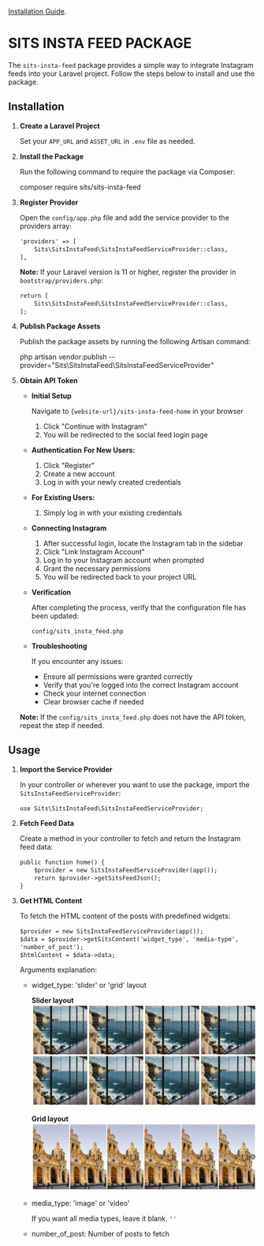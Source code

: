 [Installation Guide](https://htmlpreview.github.io/?https://github.com/SoftechureGit/SitsInstaFeed/blob/main/docs/index.html).

# SITS INSTA FEED PACKAGE

The `sits-insta-feed` package provides a simple way to integrate Instagram feeds into your Laravel project. Follow the steps below to install and use the package.

## Installation

1.  **Create a Laravel Project**

    Set your `APP_URL` and `ASSET_URL` in `.env` file as needed.

2.  **Install the Package**

    Run the following command to require the package via Composer:

    composer require sits/sits-insta-feed

3.  **Register Provider**

    Open the `config/app.php` file and add the service provider to the providers array:

        'providers' => [
            Sits\SitsInstaFeed\SitsInstaFeedServiceProvider::class,
        ],

    **Note:** If your Laravel version is 11 or higher, register the provider in `bootstrap/providers.php`:

        return [
            Sits\SitsInstaFeed\SitsInstaFeedServiceProvider::class,
        ];

4.  **Publish Package Assets**

    Publish the package assets by running the following Artisan command:

    php artisan vendor:publish --provider="Sits\\SitsInstaFeed\\SitsInstaFeedServiceProvider"

5.  **Obtain API Token**

    - **Initial Setup**

      Navigate to `{website-url}/sits-insta-feed-home` in your browser

      1.  Click "Continue with Instagram"
      2.  You will be redirected to the social feed login page

    - **Authentication** **For New Users:**
      1.  Click "Register"
      2.  Create a new account
      3.  Log in with your newly created credentials
    - **For Existing Users:**
      1.  Simply log in with your existing credentials
    - **Connecting Instagram**
      1.  After successful login, locate the Instagram tab in the sidebar
      2.  Click "Link Instagram Account"
      3.  Log in to your Instagram account when prompted
      4.  Grant the necessary permissions
      5.  You will be redirected back to your project URL
    - **Verification**

      After completing the process, verify that the configuration file has been updated:

          config/sits_insta_feed.php

    - **Troubleshooting**

      If you encounter any issues:

      - Ensure all permissions were granted correctly
      - Verify that you're logged into the correct Instagram account
      - Check your internet connection
      - Clear browser cache if needed

    **Note:** If the `config/sits_insta_feed.php` does not have the API token, repeat the step if needed.

## Usage

1.  **Import the Service Provider**

    In your controller or wherever you want to use the package, import the `SitsInstaFeedServiceProvider`:

        use Sits\SitsInstaFeed\SitsInstaFeedServiceProvider;

2.  **Fetch Feed Data**

    Create a method in your controller to fetch and return the Instagram feed data:

        public function home() {
            $provider = new SitsInstaFeedServiceProvider(app());
            return $provider->getSitsFeedJson();
        }

3.  **Get HTML Content**

    To fetch the HTML content of the posts with predefined widgets:

        $provider = new SitsInstaFeedServiceProvider(app());
        $data = $provider->getSitsContent('widget_type', 'media-type', 'number_of_post');
        $htmlContent = $data->data;

    Arguments explanation:

    - widget_type: 'slider' or 'grid' layout

      **Slider layout** ![grid](https://raw.githubusercontent.com/SoftechureGit/SitsInstaFeed/main/docs/asset/grid.png)

      **Grid layout** ![slider](https://raw.githubusercontent.com/SoftechureGit/SitsInstaFeed/main/docs/asset/slider.png)

    - media_type: 'image' or 'video'

      If you want all media types, leave it blank. `''`

    - number_of_post: Number of posts to fetch
